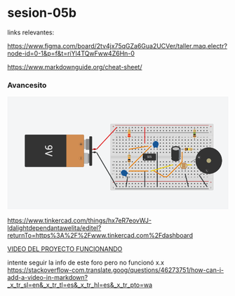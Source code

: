 # sesion-05b

links relevantes:

<https://www.figma.com/board/2tv4jx75qGZa6Gua2UCVer/taller.maq.electr?node-id=0-1&p=f&t=riYl4TQwFww4Z6Hn-0>

<https://www.markdownguide.org/cheat-sheet/>

### Avancesito

![circuito hecho en tinkercad](./archivos/tme-05b-tinker.png)

<https://www.tinkercad.com/things/hx7eR7eovWJ-ldalightdependantawelita/editel?returnTo=https%3A%2F%2Fwww.tinkercad.com%2Fdashboard>

[VIDEO DEL PROYECTO FUNCIONANDO](https://github.com/clifford1one/dis8644-2025-1/blob/main/08-clifford1one/sesion-05b/tme-05b-lda-v1.mp4)

intente seguir la info de este foro pero no funcionó x.x
<https://stackoverflow-com.translate.goog/questions/46273751/how-can-i-add-a-video-in-markdown?_x_tr_sl=en&_x_tr_tl=es&_x_tr_hl=es&_x_tr_pto=wa>
